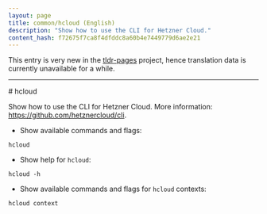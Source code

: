 ```yaml
---
layout: page
title: common/hcloud (English)
description: "Show how to use the CLI for Hetzner Cloud."
content_hash: f72675f7ca8f4dfddc8a60b4e7449779d6ae2e21
---
```


This entry is very new in the [tldr-pages](https://github.com/tldr-pages/tldr) project, hence translation data is currently unavailable for a while.

<hr># hcloud

Show how to use the CLI for Hetzner Cloud.
More information: <https://github.com/hetznercloud/cli>.

- Show available commands and flags:

`hcloud`

- Show help for `hcloud`:

`hcloud -h`

- Show available commands and flags for `hcloud` contexts:

`hcloud context`
